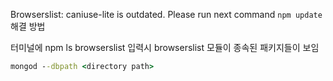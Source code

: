 Browserslist: caniuse-lite is outdated. Please run next command `npm update` 해결 방법

터미널에 npm ls browserslist 입력시 browserslist 모듈이 종속된 패키지들이 보임

```cmd
mongod --dbpath <directory path>
```
